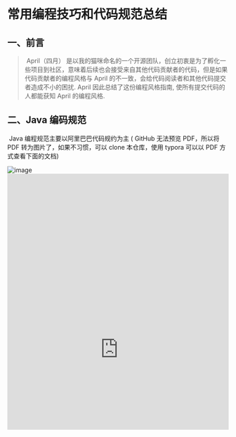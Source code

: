 # 常用编程技巧和代码规范总结

## 一、前言

> ​	April（四月） 是以我的猫咪命名的一个开源团队，创立初衷是为了孵化一些项目到社区，意味着后续也会接受来自其他代码贡献者的代码，但是如果代码贡献者的编程风格与 April 的不一致，会给代码阅读者和其他代码提交者造成不小的困扰. April 因此总结了这份编程风格指南, 使所有提交代码的人都能获知 April 的编程风格.



## 二、Java 编码规范

​	Java 编程规范主要以阿里巴巴代码规约为主 ( GitHub 无法预览 PDF，所以将 PDF 转为图片了，如果不习惯，可以 clone 本仓库，使用 typora 可以以 PDF 方式查看下面的文档)





<div style="width:100%;height:600px;overflow-x:auto;overflow-y:auto">
    <img src="https://github.com/april-projects/april-norm/blob/main/img/JavaDevelopmentManual(HuangshanEdition).png?raw=true" alt="image">
<div>



<embed id="pdfPlayer" src="https://cdn.mobaijun.com/pdf/JavaDevelopmentManual%28HuangshanEdition%29.pdf" type="application/pdf" width="100%" height="800" >


## 三、编程技巧（补充）

### 一、注释规范

* 禁用行尾注释
* 方法或常量，成员变量，禁单行注释，应使用文档注释
* 类注释模板

~~~java
/**
  *software：IntelliJ IDEA 2022.1
  *class name: ${NAME}
  *class description： ${END}
  *
  *@author (作者名称) ${DATE} ${TIME}
*/
~~~

* 枚举注释模板

~~~java
/**
  *software：IntelliJ IDEA 2022.1
  *enum name: ${NAME}
  *enum description： ${END}
  *
  *@author (作者名称) ${DATE} ${TIME}
*/
~~~

* 接口注释模板

~~~java
/**
  *software：IntelliJ IDEA 2022.1
  *interface name: ${NAME}
  *interface description： ${END}
  *接口描述： ${END}
  *
  *@author (作者名称) ${DATE} ${TIME}
*/
~~~

* 注解注释模板

~~~java
/**
  *software：IntelliJ IDEA 2022.1
  *annotation name: ${NAME}
  *annotation description： ${END}
  *
  *@author (作者名称) ${DATE} ${TIME}
*/
~~~



### 二、建表规范

* 遵循三大范式
* 复杂字段之间用 （_） 下划线相隔，如（create_time，user_name）
* 禁止使用外键关联
* 主键字段使用（bigint）类型，Java 对应类型使用 Long 类型
* 日期类型字段是 （datetime），Java对应 LocalDateTime 类型



### 三、查询规范

* 列表查询

> 所有的列表查询都需要添加排序，已最后添加的数据显示在第一列，以 bigint 类型作为排序字段，如（主键 id ）

* 操作集合尽量使用 stream 和 lambda 表达式,工具类地址（com.mobaijun.common.util.stream）



### 四、返回规范

> * 项目中定义了三个返回类，目录地址（com.mobaijun.common.result）
>   * AbstractTip<T> 泛型父类，返回值
>   * SuccessTip<T> 成功返回
>   * ErrorTip<T> 异常返回
> * 项目中返回只能在 controller 层进行操作，禁止在业务层（service）实行（AbstractTip/Success/Error）返回
> * 业务层如果需要异常处理，使用 throw new Exception("");



### 五、增删改查返回规范

  * 新增：返回 boolean 类型或 int 类型
  * 修改：返回 boolean 类型或 int 类型
  * 删除：返回 int 类型
  * 查询：返回 List<Entity> 类型或 Entity 类型
  * 批量：返回 int 类型



### 六、接口规范

  * 类定义信息为 @Api(tags = {"一级目录-二级目录-业务类型"}, description = "具体描述")
  * 查询使用：@GetMapping(value = "/${methodName}")
  * 新增使用：@PostMapping(value = "/${methodName}")
  * 修改使用：@PostMapping(value = "/${methodName}")
  * 单个删除：@DeleteMapping(value = "/${methodName}")
  * 批量删除：@DeleteMapping(value = "/${methodName}")

> 命名规则：
>
>  * 单个删除（singleDelete）
>  * 批量删除（batchDelete）
>  * 新增 （insert[Entity]）
>  * 修改 （update[Entity]）
>  * 查询 （select[Entity]List）



### 七、枚举定义规范

1. 枚举如果没有set方法，属性需要使用 final 定义；
2. 枚举每个字段需包含文档注释
3. 枚举属性全部定义为大写，多个单纯之间以下划线分割

~~~java
@Getter
@AllArgsConstructor
public enum NameType {
    /**
     * 名称
     */
    FACTORY_NAME("name");
    
    /**
     * 值
     */
    private final String value;
}
~~~



## 四、代码提交规范

​	主要以 GitMoji 规范为主，[gitmoji](https://gitmoji.carloscuesta.me/) 是一个标准化和解释在GitHub提交消息上使用 [emoji](https://gitmoji.carloscuesta.me/) 的倡议。 [gitmoji](https://gitmoji.carloscuesta.me/) 是一个开源项目，专门规定了在 `github` 提交代码时应当遵循的 `emoji `规范，在 `git commit`上使用 `emoji` 提供了一种简单的方法，仅通过查看所使用的表情符号来确定提交的目的或意图。



​	在执行 `git commit` 指令时使用 `emoji` 图标为本次提交添加一个特别的图标， 这个本次提交的记录很容易突出重点，或者说光看图标就知道本次提交的目的。这样就方便在日后查看历史提交日子记录中快速的查找到对于的提交版本。由于有很多不同的表情符号，表情库更新后，没有一个可以帮助更轻松地使用表情符号的中文表情库列表。



​	提交示例，图标地址[传送门](https://gitmoji.dev/)

![](https://github.com/april-projects/april-norm/blob/main/img/image-20220608102324028.png?raw=true)
